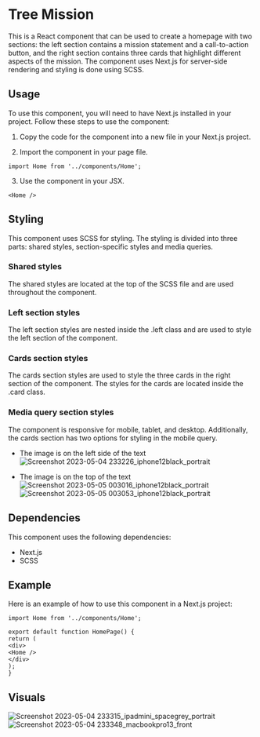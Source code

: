 # Tree Mission

This is a React component that can be used to create a homepage with two sections: the left section contains a mission statement and a call-to-action button, and the right section contains three cards that highlight different aspects of the mission. The component uses Next.js for server-side rendering and styling is done using SCSS.

## Usage

To use this component, you will need to have Next.js installed in your project. Follow these steps to use the component:

1. Copy the code for the component into a new file in your Next.js project.

2. Import the component in your page file.

```
import Home from '../components/Home';
```

3. Use the component in your JSX.

```
<Home />
```

## Styling

This component uses SCSS for styling. The styling is divided into three parts: shared styles, section-specific styles and media queries.

### Shared styles

The shared styles are located at the top of the SCSS file and are used throughout the component.

### Left section styles

The left section styles are nested inside the .left class and are used to style the left section of the component.

### Cards section styles

The cards section styles are used to style the three cards in the right section of the component. The styles for the cards are located inside the .card class.

### Media query section styles

The component is responsive for mobile, tablet, and desktop. Additionally, the cards section has two options for styling in the mobile query.

- The image is on the left side of the text
  ![Screenshot 2023-05-04 233226_iphone12black_portrait](https://user-images.githubusercontent.com/116379561/236417996-ec2d4175-1aee-41c1-b8a2-443efdfbe7ed.png)

- The image is on the top of the text
  ![Screenshot 2023-05-05 003016_iphone12black_portrait](https://user-images.githubusercontent.com/116379561/236348222-28a22869-0bd2-471b-8248-79692d82ec25.png)
  ![Screenshot 2023-05-05 003053_iphone12black_portrait](https://user-images.githubusercontent.com/116379561/236348243-760ecfa9-c4cc-40f3-a644-20ad72569ffc.png)

## Dependencies

This component uses the following dependencies:

- Next.js
- SCSS

## Example

Here is an example of how to use this component in a Next.js project:

```
import Home from '../components/Home';

export default function HomePage() {
return (
<div>
<Home />
</div>
);
}
```

## Visuals

![Screenshot 2023-05-04 233315_ipadmini_spacegrey_portrait](https://user-images.githubusercontent.com/116379561/236337956-5893cc71-f2dd-4ef5-9706-de928a309b43.png)
![Screenshot 2023-05-04 233348_macbookpro13_front](https://user-images.githubusercontent.com/116379561/236338117-0fde7972-a46c-4c8b-832b-ae47f158cc93.png)
